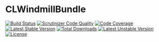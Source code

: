 CLWindmillBundle
================



[![Build Status](https://secure.travis-ci.org/cleentfaar/CLWindmillBundle.svg)](http://travis-ci.org/cleentfaar/CLWindmillBundle)
[![Scrutinizer Code Quality](https://scrutinizer-ci.com/g/cleentfaar/CLWindmillBundle/badges/quality-score.png?b=master)](https://scrutinizer-ci.com/g/cleentfaar/CLWindmillBundle/?branch=master)
[![Code Coverage](https://scrutinizer-ci.com/g/cleentfaar/CLWindmillBundle/badges/coverage.png?b=master)](https://scrutinizer-ci.com/g/cleentfaar/CLWindmillBundle/?branch=master)<br/>
[![Latest Stable Version](https://poser.pugx.org/cleentfaar/windmill-bundle/v/stable.svg)](https://packagist.org/packages/cleentfaar/windmill-bundle)
[![Total Downloads](https://poser.pugx.org/cleentfaar/windmill-bundle/downloads.svg)](https://packagist.org/packages/cleentfaar/windmill-bundle)
[![Latest Unstable Version](https://poser.pugx.org/cleentfaar/windmill-bundle/v/unstable.svg)](https://packagist.org/packages/cleentfaar/windmill-bundle)
[![License](https://poser.pugx.org/cleentfaar/windmill-bundle/license.svg)](https://packagist.org/packages/cleentfaar/windmill-bundle)
